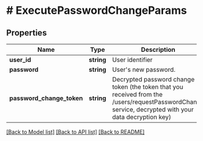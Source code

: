 # # ExecutePasswordChangeParams

## Properties

Name | Type | Description | Notes
------------ | ------------- | ------------- | -------------
**user_id** | **string** | User identifier |
**password** | **string** | User&#39;s new password. |
**password_change_token** | **string** | Decrypted password change token (the token that you received from the /users/requestPasswordChange service, decrypted with your data decryption key) |

[[Back to Model list]](../../README.md#models) [[Back to API list]](../../README.md#endpoints) [[Back to README]](../../README.md)
